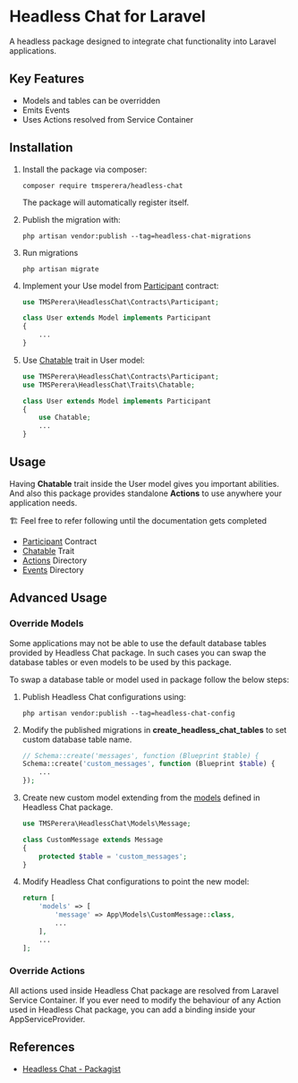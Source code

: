 # Headless Chat for Laravel

A headless package designed to integrate chat functionality into Laravel applications.

## Key Features

 - Models and tables can be overridden 
 - Emits Events
 - Uses Actions resolved from Service Container

## Installation

1. Install the package via composer:

    ```
    composer require tmsperera/headless-chat
    ```
    The package will automatically register itself.

2. Publish the migration with:

    ```
    php artisan vendor:publish --tag=headless-chat-migrations
    ```

3. Run migrations

    ```
    php artisan migrate
    ```

4. Implement your Use model from [Participant]([Chatable](/package/src/Contracts/Participant.php)) contract:

    ```php
    use TMSPerera\HeadlessChat\Contracts\Participant;
    
    class User extends Model implements Participant
    {
        ...
    }
    ```

5. Use [Chatable](/package/src/Traits/Chatable.php) trait in User model:

    ```php
    use TMSPerera\HeadlessChat\Contracts\Participant;
    use TMSPerera\HeadlessChat\Traits\Chatable;
    
    class User extends Model implements Participant
    {
        use Chatable;
        ...
    }
    ```

## Usage

Having **Chatable** trait inside the User model gives you important abilities. And also this package provides standalone **Actions** to use anywhere your application needs.

🏗️ Feel free to refer following until the documentation gets completed

- [Participant](/package/src/Contracts/Participant.php) Contract
- [Chatable](/package/src/Traits/Chatable.php) Trait
- [Actions](package/src/Actions) Directory
- [Events](package/src/Events) Directory

## Advanced Usage

### Override Models

Some applications may not be able to use the default database tables provided by Headless Chat package. In such cases you can swap the database tables or even models to be used by this package. 

To swap a database table or model used in package follow the below steps:

1. Publish Headless Chat configurations using:

    ```
    php artisan vendor:publish --tag=headless-chat-config
    ```

2. Modify the published migrations in **create_headless_chat_tables** to set custom database table name.

    ```php
    // Schema::create('messages', function (Blueprint $table) {
    Schema::create('custom_messages', function (Blueprint $table) {
        ...
    });
    ```

3. Create new custom model extending from the [models](/package/src/Models) defined in Headless Chat package.

    ```php
    use TMSPerera\HeadlessChat\Models\Message;
    
    class CustomMessage extends Message
    {
        protected $table = 'custom_messages';
    }
    ```

4. Modify Headless Chat configurations to point the new model:

    ```php
    return [
        'models' => [
            'message' => App\Models\CustomMessage::class,
            ...
        ],
        ...
    ];
    ```

### Override Actions

All actions used inside Headless Chat package are resolved from Laravel Service Container. If you ever need to modify the behaviour of any Action used in Headless Chat package, you can add a binding inside your AppServiceProvider.

## References

* [Headless Chat - Packagist](https://packagist.org/packages/tmsperera/headless-chat)